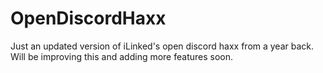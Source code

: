 # OpenDiscordHaxx
 Just an updated version of iLinked's open discord haxx from a year back. Will be improving this and adding more features soon.
